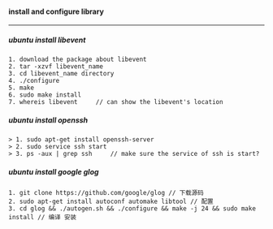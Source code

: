 #### install and configure library
---

##### ubuntu install libevent

```
1. download the package about libevent
2. tar -xzvf libevent_name
3. cd libevent_name directory
4. ./configure
5. make
6. sudo make install
7. whereis libevent 	// can show the libevent's location
```

##### ubuntu install openssh

```
> 1. sudo apt-get install openssh-server
> 2. sudo service ssh start
> 3. ps -aux | grep ssh		// make sure the service of ssh is start?
```

##### ubuntu install google glog

```
1. git clone https://github.com/google/glog // 下载源码
2. sudo apt-get install autoconf automake libtool // 配置
3. cd glog && ./autogen.sh && ./configure && make -j 24 && sudo make install // 编译 安装
```
